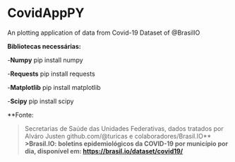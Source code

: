 # CovidAppPY
An plotting application of data from Covid-19 Dataset of @BrasilIO

**Bibliotecas necessárias:**

-**Numpy**
  pip install numpy
  
-**Requests**
  pip install requests
  
-**Matplotlib**
  pip install matplotlib
  
-**Scipy**
  pip install scipy
  

**Fonte: 
>Secretarias de Saúde das Unidades Federativas, dados tratados por Alváro Justen github.com/@turicas e colaboradores/Brasil.IO**
**>Brasil.IO: boletins epidemiológicos da COVID-19 por município por dia, disponível em: https://brasil.io/dataset/covid19/**
